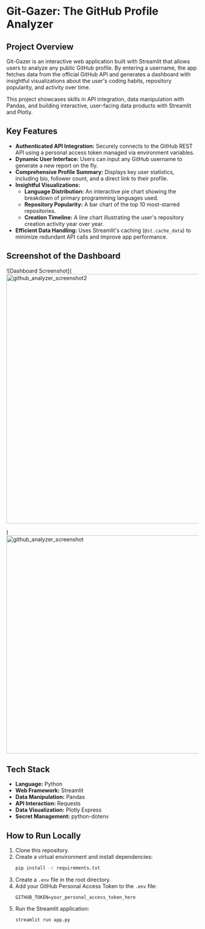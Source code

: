 # Git-Gazer: The GitHub Profile Analyzer

## Project Overview

Git-Gazer is an interactive web application built with Streamlit that allows users to analyze any public GitHub profile. By entering a username, the app fetches data from the official GitHub API and generates a dashboard with insightful visualizations about the user's coding habits, repository popularity, and activity over time.

This project showcases skills in API integration, data manipulation with Pandas, and building interactive, user-facing data products with Streamlit and Plotly.

## Key Features

- **Authenticated API Integration:** Securely connects to the GitHub REST API using a personal access token managed via environment variables.
- **Dynamic User Interface:** Users can input any GitHub username to generate a new report on the fly.
- **Comprehensive Profile Summary:** Displays key user statistics, including bio, follower count, and a direct link to their profile.
- **Insightful Visualizations:**
    - **Language Distribution:** An interactive pie chart showing the breakdown of primary programming languages used.
    - **Repository Popularity:** A bar chart of the top 10 most-starred repositories.
    - **Creation Timeline:** A line chart illustrating the user's repository creation activity year over year.
- **Efficient Data Handling:** Uses Streamlit's caching (`@st.cache_data`) to minimize redundant API calls and improve app performance.

## Screenshot of the Dashboard

![Dashboard Screenshot](<img width="1348" height="654" alt="github_analyzer_screenshot2" src="https://github.com/user-attachments/assets/9d569c6f-9122-4d24-b925-654226c302df" />

) 
<img width="825" height="572" alt="github_analyzer_screenshot" src="https://github.com/user-attachments/assets/6d7f7e2e-afac-4dbd-8798-4074bf00b03d" />

## Tech Stack

- **Language:** Python
- **Web Framework:** Streamlit
- **Data Manipulation:** Pandas
- **API Interaction:** Requests
- **Data Visualization:** Plotly Express
- **Secret Management:** python-dotenv

## How to Run Locally

1.  Clone this repository.
2.  Create a virtual environment and install dependencies:
    ```bash
    pip install -r requirements.txt
    ```
3.  Create a `.env` file in the root directory.
4.  Add your GitHub Personal Access Token to the `.env` file:
    ```
    GITHUB_TOKEN=your_personal_access_token_here
    ```
5.  Run the Streamlit application:
    ```bash
    streamlit run app.py
    ```
